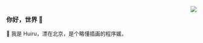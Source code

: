 <img align="right" src="https://github-readme-stats.vercel.app/api?username=HuiruDong&show_icons=true&icon_color=0366d6&text_color=24292e&bg_color=ffffff&hide_title=true" />

### 你好，世界 👋

👻 我是 Huiru，漂在北京，是个略懂插画的程序媛。
